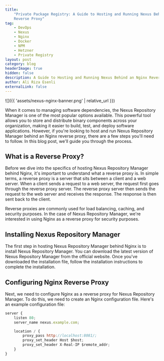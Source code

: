 ```yaml
---
title:
    "Private Package Registry: A Guide to Hosting and Running Nexus Behind an Nginx
    Reverse Proxy"
tag:
    - DevOps
    - Nexus
    - Nginx
    - Docker
    - NPM
    - Hetzner
    - Private Registry
layout: post
category: blog
headerImage: true
hidden: false
description: A Guide to Hosting and Running Nexus Behind an Nginx Reverse Proxy
author: Ali Riza Esenli
externalLink: false
---
```


![]({{ 'assets/nexus-nginx-banner.png' | relative_url }})

When it comes to managing software dependencies, the Nexus Repository Manager is one of the most popular options available. This powerful tool allows you to store and distribute binary components across your organization, making it easier to build, test, and deploy software applications. However, if you're looking to host and run Nexus Repository Manager behind an Nginx reverse proxy, there are a few steps you'll need to follow. In this blog post, we'll guide you through the process.

## What is a Reverse Proxy?

Before we dive into the specifics of hosting Nexus Repository Manager behind Nginx, it's important to understand what a reverse proxy is. In simple terms, a reverse proxy is a server that sits between a client and a web server. When a client sends a request to a web server, the request first goes through the reverse proxy server. The reverse proxy server then sends the request to the web server and receives the response. The response is then sent back to the client.

Reverse proxies are commonly used for load balancing, caching, and security purposes. In the case of Nexus Repository Manager, we're interested in using Nginx as a reverse proxy for security purposes.

## Installing Nexus Repository Manager

The first step in hosting Nexus Repository Manager behind Nginx is to install Nexus Repository Manager. You can download the latest version of Nexus Repository Manager from the official website. Once you've downloaded the installation file, follow the installation instructions to complete the installation.

## Configuring Nginx Reverse Proxy

Next, we need to configure Nginx as a reverse proxy for Nexus Repository Manager. To do this, we need to create an Nginx configuration file. Here's an example configuration file:

```javascript
server {
    listen 80;
    server_name nexus.example.com;

    location / {
        proxy_pass http://localhost:8081/;
        proxy_set_header Host $host;
        proxy_set_header X-Real-IP $remote_addr;
    }
}

```
